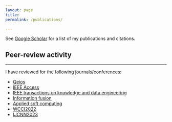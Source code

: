 ```yaml
---
layout: page
title: 
permalink: /publications/

---
```


<i class="ai ai-google-scholar ai-2x"></i> See [Google Scholar](https://scholar.google.com/citations?user=yNWQLYAAAAAJ&hl=en&oi=ao) for a list of my publications and citations.


## Peer-review activity
---


I have reviewed for the following journals/conferences:
* [Qeios](https://www.qeios.com/)
* [IEEE Access](https://ieeeaccess.ieee.org)
* [IEEE transactions on knowledge and data engineering](https://ieeexplore.ieee.org/xpl/RecentIssue.jsp?punumber=69)
* [Information fusion](https://www.sciencedirect.com/journal/information-fusion)
* [Applied soft computing](https://www.sciencedirect.com/journal/applied-soft-computing)
* [WCCI2022](https://wcci2022.org)
* [IJCNN2023](https://2023.ijcnn.org)

